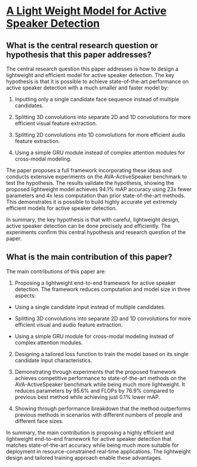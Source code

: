 # [A Light Weight Model for Active Speaker Detection](https://arxiv.org/abs/2303.04439)

## What is the central research question or hypothesis that this paper addresses?

 The central research question this paper addresses is how to design a lightweight and efficient model for active speaker detection. The key hypothesis is that it is possible to achieve state-of-the-art performance on active speaker detection with a much smaller and faster model by:

1. Inputting only a single candidate face sequence instead of multiple candidates. 

2. Splitting 3D convolutions into separate 2D and 1D convolutions for more efficient visual feature extraction.

3. Splitting 2D convolutions into 1D convolutions for more efficient audio feature extraction.

4. Using a simple GRU module instead of complex attention modules for cross-modal modeling.

The paper proposes a full framework incorporating these ideas and conducts extensive experiments on the AVA-ActiveSpeaker benchmark to test the hypothesis. The results validate the hypothesis, showing the proposed lightweight model achieves 94.1% mAP accuracy using 23x fewer parameters and 4x less computation than prior state-of-the-art methods. This demonstrates it is possible to build highly accurate yet extremely efficient models for active speaker detection.

In summary, the key hypothesis is that with careful, lightweight design, active speaker detection can be done precisely and efficiently. The experiments confirm this central hypothesis and research question of the paper.


## What is the main contribution of this paper?

 The main contributions of this paper are:

1. Proposing a lightweight end-to-end framework for active speaker detection. The framework reduces computation and model size in three aspects: 

- Using a single candidate input instead of multiple candidates.

- Splitting 3D convolutions into separate 2D and 1D convolutions for more efficient visual and audio feature extraction. 

- Using a simple GRU module for cross-modal modeling instead of complex attention modules.

2. Designing a tailored loss function to train the model based on its single candidate input characteristics.

3. Demonstrating through experiments that the proposed framework achieves competitive performance to state-of-the-art methods on the AVA-ActiveSpeaker benchmark while being much more lightweight. It reduces parameters by 95.6% and FLOPs by 76.9% compared to previous best method while achieving just 0.1% lower mAP.

4. Showing through performance breakdown that the method outperforms previous methods in scenarios with different numbers of people and different face sizes.

In summary, the main contribution is proposing a highly efficient and lightweight end-to-end framework for active speaker detection that matches state-of-the-art accuracy while being much more suitable for deployment in resource-constrained real-time applications. The lightweight design and tailored training approach enable these advantages.
